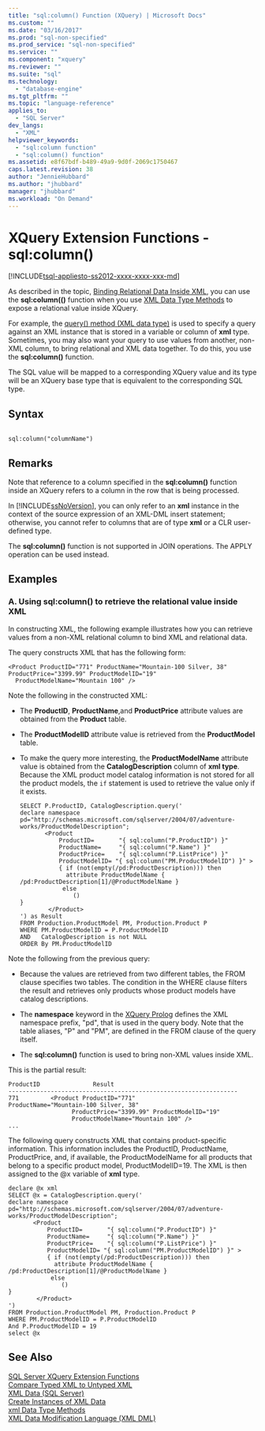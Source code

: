 ```yaml
---
title: "sql:column() Function (XQuery) | Microsoft Docs"
ms.custom: ""
ms.date: "03/16/2017"
ms.prod: "sql-non-specified"
ms.prod_service: "sql-non-specified"
ms.service: ""
ms.component: "xquery"
ms.reviewer: ""
ms.suite: "sql"
ms.technology: 
  - "database-engine"
ms.tgt_pltfrm: ""
ms.topic: "language-reference"
applies_to: 
  - "SQL Server"
dev_langs: 
  - "XML"
helpviewer_keywords: 
  - "sql:column function"
  - "sql:column() function"
ms.assetid: e8f67bdf-b489-49a9-9d0f-2069c1750467
caps.latest.revision: 38
author: "JennieHubbard"
ms.author: "jhubbard"
manager: "jhubbard"
ms.workload: "On Demand"
---
```

# XQuery Extension Functions - sql:column()
[!INCLUDE[tsql-appliesto-ss2012-xxxx-xxxx-xxx-md](../includes/tsql-appliesto-ss2012-xxxx-xxxx-xxx-md.md)]

  As described in the topic, [Binding Relational Data Inside XML](../t-sql/xml/binding-relational-data-inside-xml-data.md), you can use the **sql:column(()** function when you use [XML Data Type Methods](../t-sql/xml/xml-data-type-methods.md) to expose a relational value inside XQuery.  
  
 For example, the [query() method (XML data type)](../t-sql/xml/query-method-xml-data-type.md) is used to specify a query against an XML instance that is stored in a variable or column of **xml** type. Sometimes, you may also want your query to use values from another, non-XML column, to bring relational and XML data together. To do this, you use the **sql:column()** function.  
  
 The SQL value will be mapped to a corresponding XQuery value and its type  will be an XQuery base type that is equivalent to the corresponding SQL type.  
  
## Syntax  
  
```  
  
sql:column("columnName")  
```  
  
## Remarks  
 Note that reference to a column specified in the **sql:column()** function inside an XQuery refers to a column in the row that is being processed.  
  
 In [!INCLUDE[ssNoVersion](../includes/ssnoversion-md.md)], you can only refer to an **xml** instance in the context of the source expression of an XML-DML insert statement; otherwise, you cannot refer to columns that are of type **xml** or a CLR user-defined type.  
  
 The **sql:column()** function is not supported in JOIN operations. The APPLY operation can be used instead.  
  
## Examples  
  
### A. Using sql:column() to retrieve the relational value inside XML  
 In constructing XML, the following example illustrates how you can retrieve values from a non-XML relational column  to bind XML and relational data.  
  
 The query constructs XML that has the following form:  
  
```  
<Product ProductID="771" ProductName="Mountain-100 Silver, 38" ProductPrice="3399.99" ProductModelID="19"   
  ProductModelName="Mountain 100" />  
```  
  
 Note the following in the constructed XML:  
  
-   The **ProductID**, **ProductName**,and **ProductPrice** attribute values are obtained from the **Product** table.  
  
-   The **ProductModelID** attribute value is retrieved from the **ProductModel** table.  
  
-   To make the query more interesting, the **ProductModelName** attribute value is obtained from the **CatalogDescription** column of **xml type**. Because the XML product model catalog information is not stored for all the product models, the `if` statement is used to retrieve the value only if it exists.  
  
    ```  
    SELECT P.ProductID, CatalogDescription.query('  
    declare namespace pd="http://schemas.microsoft.com/sqlserver/2004/07/adventure-works/ProductModelDescription";  
           <Product   
               ProductID=       "{ sql:column("P.ProductID") }"  
               ProductName=     "{ sql:column("P.Name") }"  
               ProductPrice=    "{ sql:column("P.ListPrice") }"  
               ProductModelID= "{ sql:column("PM.ProductModelID") }" >  
               { if (not(empty(/pd:ProductDescription))) then  
                 attribute ProductModelName { /pd:ProductDescription[1]/@ProductModelName }  
                else   
                   ()  
    }  
            </Product>  
    ') as Result  
    FROM Production.ProductModel PM, Production.Product P  
    WHERE PM.ProductModelID = P.ProductModelID  
    AND   CatalogDescription is not NULL  
    ORDER By PM.ProductModelID  
    ```  
  
 Note the following from the previous query:  
  
-   Because the values are retrieved from two different tables, the FROM clause specifies two tables. The condition in the WHERE clause filters the result and retrieves only products whose product models have catalog descriptions.  
  
-   The **namespace** keyword in the [XQuery Prolog](../xquery/modules-and-prologs-xquery-prolog.md) defines the XML namespace prefix, "pd", that is used in the query body. Note that the table aliases, "P" and "PM", are defined in the FROM clause of the query itself.  
  
-   The **sql:column()** function is used to bring non-XML values inside XML.  
  
 This is the partial result:  
  
```  
ProductID               Result  
-----------------------------------------------------------------  
771         <Product ProductID="771"                   ProductName="Mountain-100 Silver, 38"   
                  ProductPrice="3399.99" ProductModelID="19"   
                  ProductModelName="Mountain 100" />  
...  
```  
  
 The following query constructs XML that contains product-specific information. This information includes the ProductID, ProductName, ProductPrice, and, if available, the ProductModelName for all products that belong to a specific product model, ProductModelID=19. The XML is then assigned to the @x variable of **xml** type.  
  
```  
declare @x xml  
SELECT @x = CatalogDescription.query('  
declare namespace pd="http://schemas.microsoft.com/sqlserver/2004/07/adventure-works/ProductModelDescription";  
       <Product   
           ProductID=       "{ sql:column("P.ProductID") }"  
           ProductName=     "{ sql:column("P.Name") }"  
           ProductPrice=    "{ sql:column("P.ListPrice") }"  
           ProductModelID= "{ sql:column("PM.ProductModelID") }" >  
           { if (not(empty(/pd:ProductDescription))) then  
             attribute ProductModelName { /pd:ProductDescription[1]/@ProductModelName }  
            else   
               ()  
}  
        </Product>  
')   
FROM Production.ProductModel PM, Production.Product P  
WHERE PM.ProductModelID = P.ProductModelID  
And P.ProductModelID = 19  
select @x  
```  
  
## See Also  
 [SQL Server XQuery Extension Functions](http://msdn.microsoft.com/library/4bc5d499-5fec-4c3f-b11e-5ab5ef9d8f97)   
 [Compare Typed XML to Untyped XML](../relational-databases/xml/compare-typed-xml-to-untyped-xml.md)   
 [XML Data &#40;SQL Server&#41;](../relational-databases/xml/xml-data-sql-server.md)   
 [Create Instances of XML Data](../relational-databases/xml/create-instances-of-xml-data.md)   
 [xml Data Type Methods](../t-sql/xml/xml-data-type-methods.md)   
 [XML Data Modification Language &#40;XML DML&#41;](../t-sql/xml/xml-data-modification-language-xml-dml.md)  
  
  
